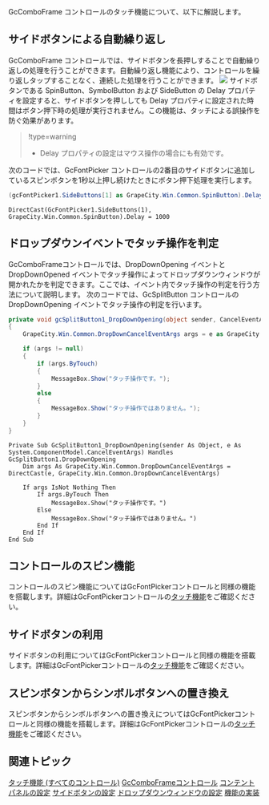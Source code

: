 GcComboFrame コントロールのタッチ機能について、以下に解説します。

## サイドボタンによる自動繰り返し

GcComboFrame コントロールでは、サイドボタンを長押しすることで自動繰り返しの処理を行うことができます。自動繰り返し機能により、コントロールを繰り返しタップすることなく、連続した処理を行うことができます。
![](/DOCUMENT_SITE_LINK_PREFIX_HERE/document-site-files/images/06fadbb1-c461-433a-b385-ae4966e56069/images/gccomboframe.touchautorepeat.png)
サイドボタンである SpinButton、SymbolButton および SideButton の Delay プロパティを設定すると、サイドボタンを押ししても Delay プロパティに設定された時間はボタン押下時の処理が実行されません。この機能は、タッチによる誤操作を防ぐ効果があります。

> !type=warning
>
> * Delay プロパティの設定はマウス操作の場合にも有効です。

次のコードでは、GcFontPicker コントロールの2番目のサイドボタンに追加しているスピンボタンを1秒以上押し続けたときにボタン押下処理を実行します。

```csharp
(gcFontPicker1.SideButtons[1] as GrapeCity.Win.Common.SpinButton).Delay = 1000;
```

```vbnet
DirectCast(GcFontPicker1.SideButtons(1), GrapeCity.Win.Common.SpinButton).Delay = 1000
```

## ドロップダウンイベントでタッチ操作を判定

GcComboFrameコントロールでは、DropDownOpening イベントと DropDownOpened イベントでタッチ操作によってドロップダウンウィンドウが開かれたかを判定できます。ここでは、イベント内でタッチ操作の判定を行う方法について説明します。
次のコードでは、GcSplitButton コントロールの DropDownOpening イベントでタッチ操作の判定を行います。

```csharp
private void gcSplitButton1_DropDownOpening(object sender, CancelEventArgs e)
{
    GrapeCity.Win.Common.DropDownCancelEventArgs args = e as GrapeCity.Win.Common.DropDownCancelEventArgs;

    if (args != null)
    {
        if (args.ByTouch)
        {
            MessageBox.Show("タッチ操作です。");
        }
        else
        {
            MessageBox.Show("タッチ操作ではありません。");
        }
    }
}
```

```vbnet
Private Sub GcSplitButton1_DropDownOpening(sender As Object, e As System.ComponentModel.CancelEventArgs) Handles GcSplitButton1.DropDownOpening
    Dim args As GrapeCity.Win.Common.DropDownCancelEventArgs = DirectCast(e, GrapeCity.Win.Common.DropDownCancelEventArgs)

    If args IsNot Nothing Then
        If args.ByTouch Then
            MessageBox.Show("タッチ操作です。")
        Else
            MessageBox.Show("タッチ操作ではありません。")
        End If
    End If
End Sub
```

## コントロールのスピン機能

コントロールのスピン機能についてはGcFontPickerコントロールと同様の機能を搭載します。詳細はGcFontPickerコントロールの[タッチ機能](gcdocsite__documentlink?toc-item-id=f16eebb7-6a58-498d-a0cc-fad6418d09cc)をご確認ください。

## サイドボタンの利用

サイドボタンの利用についてはGcFontPickerコントロールと同様の機能を搭載します。詳細はGcFontPickerコントロールの[タッチ機能](gcdocsite__documentlink?toc-item-id=f16eebb7-6a58-498d-a0cc-fad6418d09cc)をご確認ください。

## スピンボタンからシンボルボタンへの置き換え

スピンボタンからシンボルボタンへの置き換えについてはGcFontPickerコントロールと同様の機能を搭載します。詳細はGcFontPickerコントロールの[タッチ機能](gcdocsite__documentlink?toc-item-id=f16eebb7-6a58-498d-a0cc-fad6418d09cc)をご確認ください。

## 関連トピック

[タッチ機能 (すべてのコントロール)](gcdocsite__documentlink?toc-item-id=10852f92-bae6-4537-83b2-9ffb91cc0658)
[GcComboFrameコントロール](gcdocsite__documentlink?toc-item-id=46b2c5fc-42b5-412a-8fc6-3abb9fac0188)
[コンテントパネルの設定](gcdocsite__documentlink?toc-item-id=650c1f9b-78a4-4a3c-8ca5-207dfeaaf193)
[サイドボタンの設定](gcdocsite__documentlink?toc-item-id=9de04797-5cfc-4655-8255-aaa62f60a947)
[ドロップダウンウィンドウの設定](gcdocsite__documentlink?toc-item-id=7b31f358-810b-4293-8948-ed9b950fac7f)
[機能の実装](gcdocsite__documentlink?toc-item-id=c914cbda-3c37-493e-b6ec-67ebfa774a1b)
